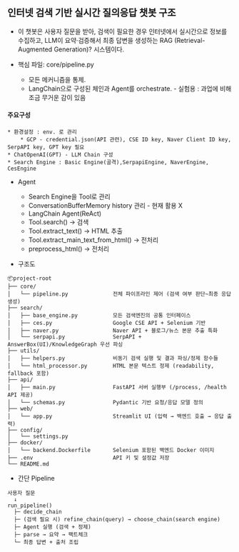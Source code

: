 ## 인터넷 검색 기반 실시간 질의응답 챗봇 구조

* 이 챗봇은 사용자 질문을 받아, 검색이 필요한 경우 인터넷에서 실시간으로 정보를 수집하고, LLM이 요약·검증해서 최종 답변을 생성하는 RAG (Retrieval-Augmented Generation)? 시스템이다.

* 핵심 파일: core/pipeline.py
    * 모든 메커니즘을 통제. 
    * LangChain으로 구성된 체인과 Agent를 orchestrate. - 실험용 : 과업에 비해 조금 무거운 감이 있음 

#### 주요구성 
    * 환경설정 : env. 로 관리 
        * GCP - credential.json(API 관련), CSE ID key, Naver Client ID key, SerpAPI key, GPT key 필요 
    * ChatOpenAI(GPT) - LLM Chain 구성 
    * Search Engine : Basic Engine(골격),SerpapiEngine, NaverEngine, CesEngine

* Agent 
    * Search Engine을 Tool로 관리
    * ConversationBufferMemory history 관리 - 현재 활용 X
    * LangChain Agent(ReAct)
    * Tool.search() → 검색
    * Tool.extract_text() → HTML 추출
    * Tool.extract_main_text_from_html() → 전처리
    * preprocess_html() → 전처리

* 구조도

```
📦project-root
├── core/
│   └── pipeline.py              전체 파이프라인 제어 (검색 여부 판단~최종 응답 생성)
├── search/
│   ├── base_engine.py           모든 검색엔진의 공통 인터페이스
│   ├── ces.py                   Google CSE API + Selenium 기반 
│   ├── naver.py                 Naver API + 블로그/뉴스 본문 추출 특화
│   └── serpapi.py               SerpAPI + AnswerBox(UI)/KnowledgeGraph 우선 파싱
├── utils/
│   ├── helpers.py               비동기 검색 실행 및 결과 파싱/정제 함수들
│   └── html_processor.py        HTML 본문 텍스트 정제 (readability, fallback 포함)
├── api/
│   ├── main.py                  FastAPI 서버 실행부 (/process, /health API 제공)
│   └── schemas.py               Pydantic 기반 요청/응답 모델 정의
├── web/
│   └── app.py                   Streamlit UI (입력 → 백엔드 호출 → 응답 출력)
├── config/
│   └── settings.py              
├── docker/
│   └── backend.Dockerfile       Selenium 포함된 백엔드 Docker 이미지
├── .env                         API 키 및 설정값 저장
└── README.md                    
```


* 간단 Pipeline
```
사용자 질문
  ↓
run_pipeline()
  ├─ decide_chain
  ├─ (검색 필요 시) refine_chain(query) → choose_chain(search engine)
  ├─ Agent 실행 (검색 + 정제)
  ├─ parse → 요약 → 팩트체크
  └─ 최종 답변 + 출처 조립
  ```
